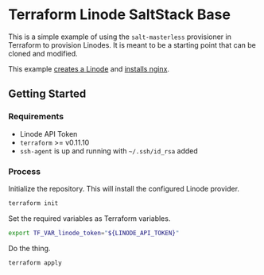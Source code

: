 # Terraform Linode SaltStack Base

This is a simple example of using the `salt-masterless` provisioner in Terraform to provision Linodes.
It is meant to be a starting point that can be cloned and modified.

This example [creates a Linode](/main.tf) and [installs nginx](/salt/).

## Getting Started

### Requirements

- Linode API Token
- `terraform` >= v0.11.10
- `ssh-agent` is up and running with `~/.ssh/id_rsa` added

### Process

Initialize the repository.
This will install the configured Linode provider.
```sh
terraform init
```

Set the required variables as Terraform variables.
```sh
export TF_VAR_linode_token="${LINODE_API_TOKEN}"
```

Do the thing.
```sh
terraform apply
```
